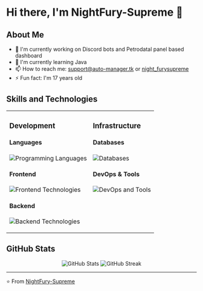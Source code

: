 # Hi there, I'm NightFury-Supreme 👋

## About Me
- 🔭 I'm currently working on Discord bots and Petrodatal panel based dashboard
- 🌱 I'm currently learning Java
- 📫 How to reach me: support@auto-manager.tk or [night_furysupreme
](https://discord.com/users/930653904830607380)
- ⚡ Fun fact: I'm 17 years old

## Skills and Technologies

<div align="center">
  <table>
    <tr>
      <td valign="top">
        <h3>Development</h3>
        <h4>Languages</h4>
        <p>
          <img src="https://skillicons.dev/icons?i=py,js,ts,java,cs,c,cpp,ruby,php,go,rust,html,css" alt="Programming Languages" />
        </p>
        <h4>Frontend</h4>
        <p>
          <img src="https://skillicons.dev/icons?i=react,vue,angular,nextjs,tailwind,bootstrap" alt="Frontend Technologies" />
        </p>
        <h4>Backend</h4>
        <p>
          <img src="https://skillicons.dev/icons?i=nodejs,express,django,flask,spring,laravel,dotnet" alt="Backend Technologies" />
        </p>
      </td>
      <td valign="top">
        <h3>Infrastructure</h3>
        <h4>Databases</h4>
        <p>
          <img src="https://skillicons.dev/icons?i=mongodb,mysql,postgres,redis,sqlite,firebase" alt="Databases" />
        </p>
        <h4>DevOps & Tools</h4>
        <p>
          <img src="https://skillicons.dev/icons?i=docker,kubernetes,git,aws,azure,gcp,linux,nginx" alt="DevOps and Tools" />
        </p>
      </td>
    </tr>
  </table>
</div>

## GitHub Stats
<p align="center">
  <img src="https://github-readme-stats.vercel.app/api?username=NightFury-Supreme&show_icons=true&theme=radical" alt="GitHub Stats" />
  <img src="https://github-readme-streak-stats.herokuapp.com/?user=NightFury-Supreme&theme=radical" alt="GitHub Streak" />
</p>

---
⭐️ From [NightFury-Supreme](https://github.com/NightFury-Supreme)
